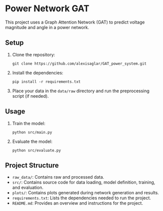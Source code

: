 # Power Network GAT

This project uses a Graph Attention Network (GAT) to predict voltage magnitude and angle in a power network.

## Setup

1. Clone the repository:
    ```
    git clone https://github.com/alexisaglar/GAT_power_system.git
    ```

2. Install the dependencies:
    ```
    pip install -r requirements.txt
    ```

3. Place your data in the `data/raw` directory and run the preprocessing script (if needed).

## Usage

1. Train the model:
    ```
    python src/main.py
    ```

2. Evaluate the model:
    ```
    python src/evaluate.py
    ```

## Project Structure

- `raw_data/`: Contains raw and processed data.
- `src/`: Contains source code for data loading, model definition, training, and evaluation.
- `plots/`: Contains plots generated during network generation and results.
- `requirements.txt`: Lists the dependencies needed to run the project.
- `README.md`: Provides an overview and instructions for the project.
